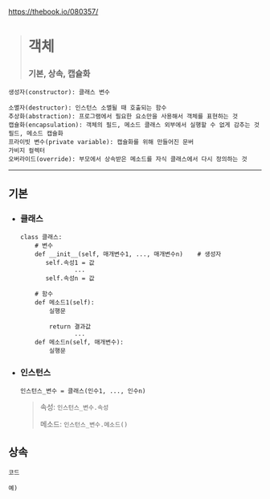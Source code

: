 https://thebook.io/080357/
># 객체
>
>### 기본, 상속, 캡슐화
```angular2html
생성자(constructor): 클래스 변수

소멸자(destructor): 인스턴스 소멸될 때 호출되는 함수
추상화(abstraction): 프로그램에서 필요한 요소만을 사용해서 객체를 표현하는 것
캡슐화(encapsulation): 객체의 필드, 메소드 클래스 외부에서 실행할 수 없게 감추는 것
필드, 메소드 캡슐화
프라이빗 변수(private variable): 캡슐화를 위해 만들어진 문버
가비지 컬렉터
오버라이드(override): 부모에서 상속받은 메소드를 자식 클래스에서 다시 정의하는 것
```
---

## 기본

+ ### 클래스
    ```angular2html
    class 클래스:
        # 변수
        def __init__(self, 매개변수1, ..., 매개변수n)    # 생성자
           self.속성1 = 값
                   ...
           self.속성n = 값
           
        # 함수
        def 메소드1(self):                              
            실행문
        
            return 결과값
                   ...
        def 메소드n(self, 매개변수):                               
            실행문
    ```

+ ### 인스턴스
    `인스턴스_변수 = 클래스(인수1, ..., 인수n)` 
    >속성: `인스턴스_변수.속성`
    >
    >메소드: `인스턴스_변수.메소드()`


## 상속
`코드`
```angular2html
예)
```
